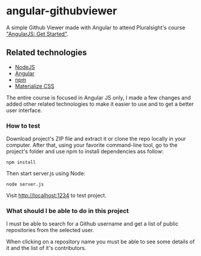 # angular-githubviewer

A simple Github Viewer made with Angular to attend Pluralsight's course ["AngularJS: Get Started"](https://www.pluralsight.com/courses/angularjs-get-started).

## Related technologies

* [NodeJS](https://nodejs.org/en/)
* [Angular](https://angularjs.org/)
* [npm](https://www.npmjs.com/)
* [Materialize CSS](materializecss.com)

The entire course is focused in Angular JS only, I made a few changes and added other related technologies to make it easier to use and to get a better user interface.

### How to test

Download project's ZIP file and extract it or clone the repo locally in your computer. After that, using your favorite command-line tool, go to the project's folder and use npm to install dependencies ass follow:

```
npm install
```

Then start server.js using Node:

```
node server.js
```

Visit [http://localhost:1234](http://localhost:1234) to test project.

### What should I be able to do in this project

I must be able to search for a Github username and get a list of public repositories from the selected user.

When clicking on a repository name you must be able to see some details of it and the list of it's contributors.
